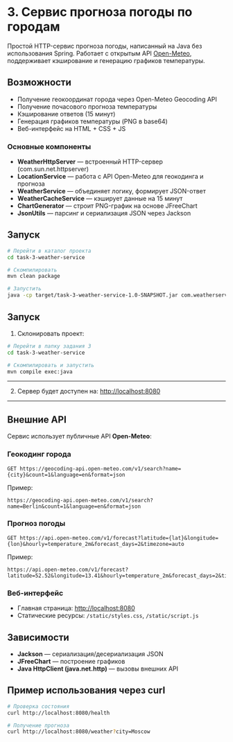 # 3. Сервис прогноза погоды по городам

Простой HTTP-сервис прогноза погоды, написанный на Java без использования Spring. Работает с открытым API [Open-Meteo](https://open-meteo.com/), поддерживает кэширование и генерацию графиков температуры.

## Возможности

* Получение геокоординат города через Open-Meteo Geocoding API
* Получение почасового прогноза температуры
* Кэширование ответов (15 минут)
* Генерация графиков температуры (PNG в base64)
* Веб-интерфейс на HTML + CSS + JS

### Основные компоненты

* **WeatherHttpServer** — встроенный HTTP-сервер (com.sun.net.httpserver)
* **LocationService** — работа с API Open-Meteo для геокодинга и прогноза
* **WeatherService** — объединяет логику, формирует JSON-ответ
* **WeatherCacheService** — кэширует данные на 15 минут
* **ChartGenerator** — строит PNG-график на основе JFreeChart
* **JsonUtils** — парсинг и сериализация JSON через Jackson

## Запуск

```bash
# Перейти в каталог проекта
cd task-3-weather-service

# Скомпилировать
mvn clean package

# Запустить
java -cp target/task-3-weather-service-1.0-SNAPSHOT.jar com.weatherservice.WeatherApplication
```

## Запуск

1. Склонировать проект:

```bash
# Перейти в папку задания 3
cd task-3-weather-service

# Скомпилировать и запустить
mvn compile exec:java
```

---

2. Сервер будет доступен на: [http://localhost:8080](http://localhost:8080)

---
## Внешние API

Сервис использует публичные API **Open-Meteo**:

### Геокодинг города

```
GET https://geocoding-api.open-meteo.com/v1/search?name={city}&count=1&language=en&format=json
```

Пример:

```
https://geocoding-api.open-meteo.com/v1/search?name=Berlin&count=1&language=en&format=json
```

### Прогноз погоды

```
GET https://api.open-meteo.com/v1/forecast?latitude={lat}&longitude={lon}&hourly=temperature_2m&forecast_days=2&timezone=auto
```

Пример:

```
https://api.open-meteo.com/v1/forecast?latitude=52.52&longitude=13.41&hourly=temperature_2m&forecast_days=2&timezone=auto
```

### Веб-интерфейс

* Главная страница: [http://localhost:8080](http://localhost:8080)
* Статические ресурсы: `/static/styles.css`, `/static/script.js`

## Зависимости

* **Jackson** — сериализация/десериализация JSON
* **JFreeChart** — построение графиков
* **Java HttpClient (java.net.http)** — вызовы внешних API

## Пример использования через curl

```bash
# Проверка состояния
curl http://localhost:8080/health

# Получение прогноза
curl http://localhost:8080/weather?city=Moscow
```


